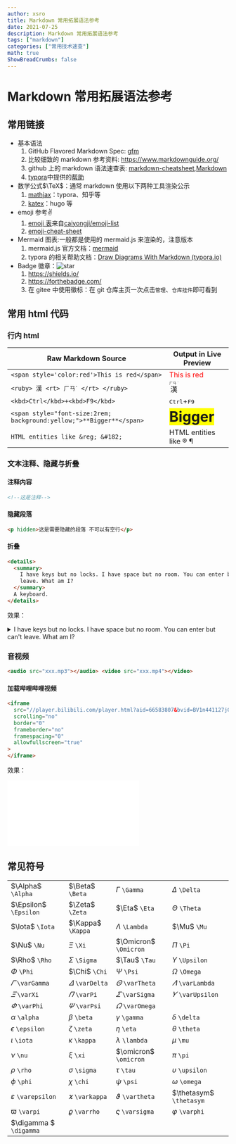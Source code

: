 ```yaml
---
author: xsro
title: Markdown 常用拓展语法参考
date: 2021-07-25
description: Markdown 常用拓展语法参考
tags: ["markdown"]
categories: ["常用技术速查"]
math: true
ShowBreadCrumbs: false
---
```


# Markdown 常用拓展语法参考

## 常用链接

- 基本语法
  1. GitHub Flavored Markdown Spec: [gfm](https://github.github.com/gfm/)
  2. 比较细致的 markdown 参考资料: <https://www.markdownguide.org/>
  3. github 上的 markdown 语法速查表: [markdown-cheatsheet](https://github.com/tchapi/markdown-cheatsheet),[Markdown](https://github.com/younghz/Markdown)
  4. [typora](http://typora.io/)中提供的[帮助](https://support.typora.io/Markdown-Reference/)
- 数学公式$\TeX$：通常 markdown 使用以下两种工具渲染公示
  1. [mathjax](http://docs.mathjax.org/en/latest/input/tex/macros/index.html)：typora、知乎等
  2. [katex](https://katex.org/docs/supported.html)：hugo 等
- emoji 参考:v:
  1. [emoji 表](emoji.md)来自[caiyongji/emoji-list](https://github.com/caiyongji/emoji-list)
  2. [emoji-cheat-sheet](http://emoji-cheat-sheet.com/)
- Mermaid 图表:一般都是使用的 mermaid.js 来渲染的，注意版本
  1. mermaid.js 官方文档：[mermaid](https://mermaid-js.github.io/mermaid/#)
  2. typora 的相关帮助文档：[Draw Diagrams With Markdown (typora.io)](https://support.typora.io/Draw-Diagrams-With-Markdown/)
- Badge 徽章：![star](https://img.shields.io/github/stars/xsro?style=flat-square)
  1. <https://shields.io/>
  2. <https://forthebadge.com/>
  3. 在 gitee 中使用徽标：在 git 仓库主页一次点击`管理`、`仓库挂件`即可看到

## 常用 html 代码

### 行内 html

| Raw Markdown Source                                                  | Output in Live Preview                                             |
| -------------------------------------------------------------------- | ------------------------------------------------------------------ |
| `<span style='color:red'>This is red</span>`                         | <span style='color:red'>This is red</span>                         |
| `<ruby> 漢 <rt> ㄏㄢˋ </rt> </ruby>`                                 | <ruby> 漢 <rt> ㄏㄢ ˋ </rt> </ruby>                                |
| `<kbd>Ctrl</kbd>+<kbd>F9</kbd>`                                      | <kbd>Ctrl</kbd>+<kbd>F9</kbd>                                      |
| `<span style="font-size:2rem; background:yellow;">**Bigger**</span>` | <span style="font-size:2rem; background:yellow;">**Bigger**</span> |
| `HTML entities like &reg; &#182;`                                    | HTML entities like &reg; &#182;                                    |

### 文本注释、隐藏与折叠

#### 注释内容

```html
<!--这是注释-->
```

#### 隐藏段落

```html
<p hidden>这是需要隐藏的段落 不可以有空行</p>
```

#### 折叠

```html
<details>
  <summary>
    I have keys but no locks. I have space but no room. You can enter but can't
    leave. What am I?
  </summary>
  A keyboard.
</details>
```

效果：

<details>
    <summary>I have keys but no locks. I have space but no room. You can enter but can't leave. What am I?</summary>
    A keyboard.
</details>

### 音视频

```html
<audio src="xxx.mp3"></audio> <video src="xxx.mp4"></video>
```

#### 加载哔哩哔哩视频

```html
<iframe
  src="//player.bilibili.com/player.html?aid=66583807&bvid=BV1n441127jG&cid=116735636&page=1"
  scrolling="no"
  border="0"
  frameborder="no"
  framespacing="0"
  allowfullscreen="true"
>
</iframe>
```

效果：

<iframe src="//player.bilibili.com/player.html?aid=66583807&bvid=BV1n441127jG&cid=116735636&page=1" scrolling="no" border="0" frameborder="no" framespacing="0" allowfullscreen="true"> </iframe>

## 常见符号

|                             |                         |                         |                             |
| --------------------------- | ----------------------- | ----------------------- | --------------------------- |
| $\Alpha$ `\Alpha`           | $\Beta$ `\Beta`         | $\Gamma$ `\Gamma`       | $\Delta$ `\Delta`           |
| $\Epsilon$ `\Epsilon`       | $\Zeta$ `\Zeta`         | $\Eta$ `\Eta`           | $\Theta$ `\Theta`           |
| $\Iota$ `\Iota`             | $\Kappa$ `\Kappa`       | $\Lambda$ `\Lambda`     | $\Mu$ `\Mu`                 |
| $\Nu$ `\Nu`                 | $\Xi$ `\Xi`             | $\Omicron$ `\Omicron`   | $\Pi$ `\Pi`                 |
| $\Rho$ `\Rho`               | $\Sigma$ `\Sigma`       | $\Tau$ `\Tau`           | $\Upsilon$ `\Upsilon`       |
| $\Phi$ `\Phi`               | $\Chi$ `\Chi`           | $\Psi$ `\Psi`           | $\Omega$ `\Omega`           |
| $\varGamma$ `\varGamma`     | $\varDelta$ `\varDelta` | $\varTheta$ `\varTheta` | $\varLambda$ `\varLambda`   |
| $\varXi$ `\varXi`           | $\varPi$ `\varPi`       | $\varSigma$ `\varSigma` | $\varUpsilon$ `\varUpsilon` |
| $\varPhi$ `\varPhi`         | $\varPsi$ `\varPsi`     | $\varOmega$ `\varOmega` |                             |
| $\alpha$ `\alpha`           | $\beta$ `\beta`         | $\gamma$ `\gamma`       | $\delta$ `\delta`           |
| $\epsilon$ `\epsilon`       | $\zeta$ `\zeta`         | $\eta$ `\eta`           | $\theta$ `\theta`           |
| $\iota$ `\iota`             | $\kappa$ `\kappa`       | $\lambda$ `\lambda`     | $\mu$ `\mu`                 |
| $\nu$ `\nu`                 | $\xi$ `\xi`             | $\omicron$ `\omicron`   | $\pi$ `\pi`                 |
| $\rho$ `\rho`               | $\sigma$ `\sigma`       | $\tau$ `\tau`           | $\upsilon$ `\upsilon`       |
| $\phi$ `\phi`               | $\chi$ `\chi`           | $\psi$ `\psi`           | $\omega$ `\omega`           |
| $\varepsilon$ `\varepsilon` | $\varkappa$ `\varkappa` | $\vartheta$ `\vartheta` | $\thetasym$ `\thetasym`     |
| $\varpi$ `\varpi`           | $\varrho$ `\varrho`     | $\varsigma$ `\varsigma` | $\varphi$ `\varphi`         |
| $\digamma $ `\digamma`      |                         |                         |                             |

